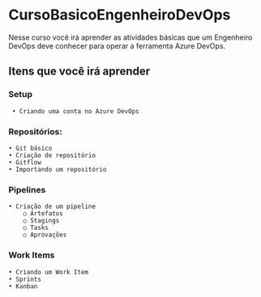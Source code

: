 # CursoBasicoEngenheiroDevOps
Nesse curso você irá aprender as atividades básicas que um Engenheiro DevOps deve conhecer para operar a ferramenta Azure DevOps. 


## Itens que você irá aprender

### Setup
	 • Criando uma conta no Azure DevOps

### Repositórios:
	• Git básico
	• Criação de repositório
	• Gitflow
	• Importando um repositório

### Pipelines
	• Criação de um pipeline
		○ Artefatos
		○ Stagings
		○ Tasks
		○ Aprovações

### Work Items
	• Criando um Work Item
	• Sprints
	• Kanban
